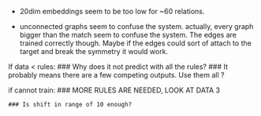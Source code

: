 * 20dim embeddings seem to be too low for ~60 relations.

* unconnected graphs seem to confuse the system. actually, every graph bigger than the match seem to confuse the system.
  The edges are trained correctly though. Maybe if the edges could sort of attach to the target and break the symmetry it would work.


If data < rules:
    ### Why does it not predict with all the rules?
    ### It probably means there are a few competing outputs. Use them all ?

if cannot train:
    ### MORE RULES ARE NEEDED, LOOK AT DATA 3

    ### Is shift in range of 10 enough?
